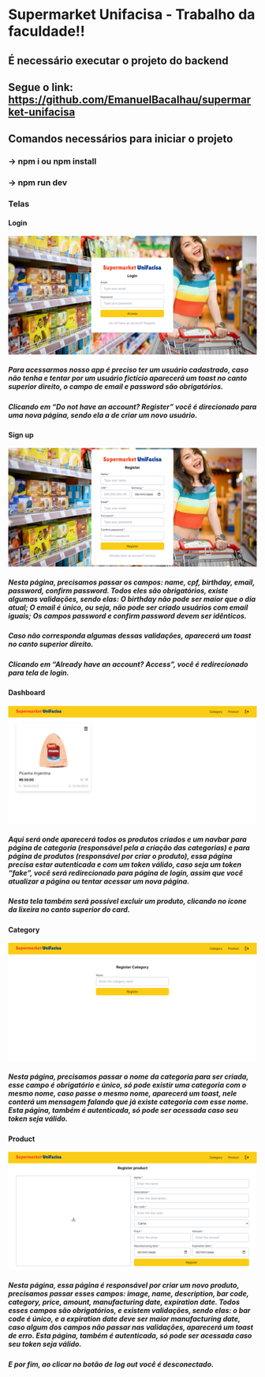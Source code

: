 # Supermarket Unifacisa - Trabalho da faculdade!!

## É necessário executar o projeto do backend
## Segue o link: https://github.com/EmanuelBacalhau/supermarket-unifacisa

## Comandos necessários para iniciar o projeto

### -> npm i ou npm install
### -> npm run dev

### Telas

#### Login

<img src="/public/telas/login.png">

##### Para acessarmos nosso app é preciso ter um usuário cadastrado, caso não tenha e tentar por um usuário fictício aparecerá um toast no canto superior direito, o campo de email e password são obrigatórios. 
##### Clicando em “Do not have an account? Register” você é direcionado para uma nova página, sendo ela a de criar um novo usuário.

#### Sign up

<img src="/public/telas/signUp.png">

##### Nesta página, precisamos passar os campos: name, cpf, birthday, email, password, confirm password. Todos eles são obrigatórios, existe algumas validações, sendo elas: O birthday não pode ser maior que o dia atual; O email é único, ou seja, não pode ser criado usuários com email iguais; Os campos password e confirm password devem ser idênticos.
 
##### Caso não corresponda algumas dessas validações, aparecerá um toast no canto superior direito.
##### Clicando em “Already have an account? Access”, você é redirecionado para tela de login.

#### Dashboard

<img src="/public/telas/dashboard.png">

##### Aqui será onde aparecerá todos os produtos criados e um navbar para página de categoria (responsável pela a criação das categorias) e para página de produtos (responsável por criar o produto), essa página precisa estar autenticada e com um token válido, caso seja um token “fake”, você será redirecionado para página de login, assim que você atualizar a página ou tentar acessar um nova página.
##### Nesta tela também será possível excluir um produto, clicando no ícone da lixeira no canto superior do card.

#### Category

<img src="/public/telas/category.png">

##### Nesta página, precisamos passar o nome da categoria para ser criada, esse campo é obrigatório e único, só pode existir uma categoria com o mesmo nome, caso passe o mesmo nome, aparecerá um toast, nele conterá um mensagem falando que já existe categoria com esse nome. Esta página, também é autenticada, só pode ser acessada caso seu token seja válido.

#### Product

<img src="/public/telas/product.png">

##### Nesta página, essa página é responsável por criar um novo produto, precisamos passar esses campos: image, name, description, bar code, category, price, amount, manufacturing date, expiration date. Todos esses campos são obrigatórios, e existem validações, sendo elas: o bar code é único, e a expiration date deve ser maior manufacturing date, caso algum dos campos não passar nas validações, aparecerá um toast de erro. Esta página, também é autenticada, só pode ser acessada caso seu token seja válido.

##### E por fim, ao clicar no botão de log out você é desconectado.
